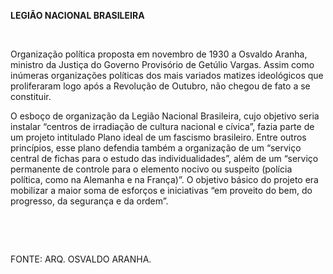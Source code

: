 **LEGIÃO NACIONAL BRASILEIRA**

 

Organização política proposta em novembro de 1930 a Osvaldo Aranha,
ministro da Justiça do Governo Provisório de Getúlio Vargas. Assim como
inúmeras organizações políticas dos mais variados matizes ideológicos
que proliferaram logo após a Revolução de Outubro, não chegou de fato a
se constituir.

O esboço de organização da Legião Nacional Brasileira, cujo objetivo
seria instalar “centros de irradiação de cultura nacional e cívica”,
fazia parte de um projeto intitulado Plano ideal de um fascismo
brasileiro. Entre outros princípios, esse plano defendia também a
organização de um “serviço central de fichas para o estudo das
individualidades”, além de um “serviço permanente de controle para o
elemento nocivo ou suspeito (polícia política, como na Alemanha e na
França)”. O objetivo básico do projeto era mobilizar a maior soma de
esforços e iniciativas “em proveito do bem, do progresso, da segurança e
da ordem”.

 

 

FONTE: ARQ. OSVALDO ARANHA.

 
